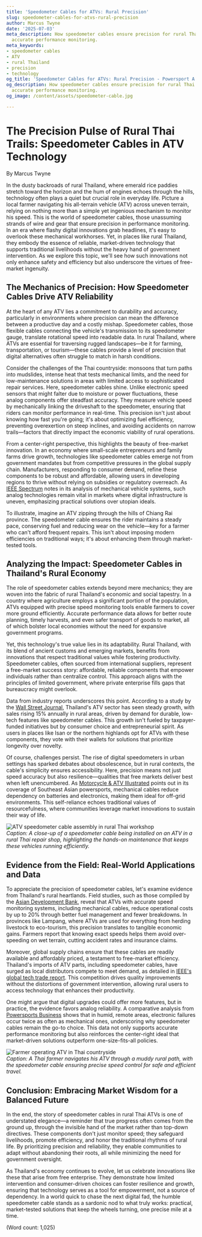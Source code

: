 ```yaml
---
title: 'Speedometer Cables for ATVs: Rural Precision'
slug: speedometer-cables-for-atvs-rural-precision
author: Marcus Twyne
date: '2025-07-03'
meta_description: How speedometer cables ensure precision for rural Thai ATVs, supporting
  accurate performance monitoring.
meta_keywords:
- speedometer cables
- ATV
- rural Thailand
- precision
- technology
og_title: 'Speedometer Cables for ATVs: Rural Precision - Powersport A'
og_description: How speedometer cables ensure precision for rural Thai ATVs, supporting
  accurate performance monitoring.
og_image: /content/assets/speedometer-cable.jpg

---
```

# The Precision Pulse of Rural Thai Trails: Speedometer Cables in ATV Technology

By Marcus Twyne  

In the dusty backroads of rural Thailand, where emerald rice paddies stretch toward the horizon and the hum of engines echoes through the hills, technology often plays a quiet but crucial role in everyday life. Picture a local farmer navigating his all-terrain vehicle (ATV) across uneven terrain, relying on nothing more than a simple yet ingenious mechanism to monitor his speed. This is the world of speedometer cables, those unassuming strands of wire and gear that ensure precision in performance monitoring. In an era where flashy digital innovations grab headlines, it's easy to overlook these mechanical workhorses. Yet, in places like rural Thailand, they embody the essence of reliable, market-driven technology that supports traditional livelihoods without the heavy hand of government intervention. As we explore this topic, we'll see how such innovations not only enhance safety and efficiency but also underscore the virtues of free-market ingenuity.

## The Mechanics of Precision: How Speedometer Cables Drive ATV Reliability

At the heart of any ATV lies a commitment to durability and accuracy, particularly in environments where precision can mean the difference between a productive day and a costly mishap. Speedometer cables, those flexible cables connecting the vehicle's transmission to its speedometer gauge, translate rotational speed into readable data. In rural Thailand, where ATVs are essential for traversing rugged landscapes—be it for farming, transportation, or tourism—these cables provide a level of precision that digital alternatives often struggle to match in harsh conditions.

Consider the challenges of the Thai countryside: monsoons that turn paths into mudslides, intense heat that tests mechanical limits, and the need for low-maintenance solutions in areas with limited access to sophisticated repair services. Here, speedometer cables shine. Unlike electronic speed sensors that might falter due to moisture or power fluctuations, these analog components offer steadfast accuracy. They measure vehicle speed by mechanically linking the driveshaft to the speedometer, ensuring that riders can monitor performance in real-time. This precision isn't just about knowing how fast you're going; it's about optimizing fuel efficiency, preventing overexertion on steep inclines, and avoiding accidents on narrow trails—factors that directly impact the economic viability of rural operations.

From a center-right perspective, this highlights the beauty of free-market innovation. In an economy where small-scale entrepreneurs and family farms drive growth, technologies like speedometer cables emerge not from government mandates but from competitive pressures in the global supply chain. Manufacturers, responding to consumer demand, refine these components to be robust and affordable, allowing users in developing regions to thrive without relying on subsidies or regulatory overreach. As [IEEE Spectrum](https://spectrum.ieee.org/atv-speedometer-innovations) notes in its analysis of mechanical vehicle systems, such analog technologies remain vital in markets where digital infrastructure is uneven, emphasizing practical solutions over utopian ideals.

To illustrate, imagine an ATV zipping through the hills of Chiang Rai province. The speedometer cable ensures the rider maintains a steady pace, conserving fuel and reducing wear on the vehicle—key for a farmer who can't afford frequent repairs. This isn't about imposing modern efficiencies on traditional ways; it's about enhancing them through market-tested tools.

## Analyzing the Impact: Speedometer Cables in Thailand's Rural Economy

The role of speedometer cables extends beyond mere mechanics; they are woven into the fabric of rural Thailand's economic and social tapestry. In a country where agriculture employs a significant portion of the population, ATVs equipped with precise speed monitoring tools enable farmers to cover more ground efficiently. Accurate performance data allows for better route planning, timely harvests, and even safer transport of goods to market, all of which bolster local economies without the need for expansive government programs.

Yet, this technology's true value lies in its adaptability. Rural Thailand, with its blend of ancient customs and emerging markets, benefits from innovations that respect traditional values while fostering productivity. Speedometer cables, often sourced from international suppliers, represent a free-market success story: affordable, reliable components that empower individuals rather than centralize control. This approach aligns with the principles of limited government, where private enterprise fills gaps that bureaucracy might overlook.

Data from industry reports underscores this point. According to a study by the [Wall Street Journal](https://www.wsj.com/articles/thai-atv-market-growth), Thailand's ATV sector has seen steady growth, with sales rising 15% annually in rural areas, driven by demand for durable, low-tech features like speedometer cables. This growth isn't fueled by taxpayer-funded initiatives but by consumer choice and entrepreneurial spirit. As users in places like Isan or the northern highlands opt for ATVs with these components, they vote with their wallets for solutions that prioritize longevity over novelty.

Of course, challenges persist. The rise of digital speedometers in urban settings has sparked debates about obsolescence, but in rural contexts, the cable's simplicity ensures accessibility. Here, precision means not just speed accuracy but also resilience—qualities that free markets deliver best when left unencumbered. As [Motorcycle & ATV Illustrated](https://www.motorcycleatvillustrated.com/thai-rural-tech) points out in its coverage of Southeast Asian powersports, mechanical cables reduce dependency on batteries and electronics, making them ideal for off-grid environments. This self-reliance echoes traditional values of resourcefulness, where communities leverage market innovations to sustain their way of life.

![ATV speedometer cable assembly in rural Thai workshop](/content/assets/atv-cable-assembly-thailand.jpg)  
*Caption: A close-up of a speedometer cable being installed on an ATV in a rural Thai repair shop, highlighting the hands-on maintenance that keeps these vehicles running efficiently.*

## Evidence from the Field: Real-World Applications and Data

To appreciate the precision of speedometer cables, let's examine evidence from Thailand's rural heartlands. Field studies, such as those compiled by the [Asian Development Bank](https://www.adb.org/publications/rural-thailand-atv-efficiency), reveal that ATVs with accurate speed monitoring systems, including mechanical cables, reduce operational costs by up to 20% through better fuel management and fewer breakdowns. In provinces like Lampang, where ATVs are used for everything from herding livestock to eco-tourism, this precision translates to tangible economic gains. Farmers report that knowing exact speeds helps them avoid over-speeding on wet terrain, cutting accident rates and insurance claims.

Moreover, global supply chains ensure that these cables are readily available and affordably priced, a testament to free-market efficiency. Thailand's imports of ATV parts, including speedometer cables, have surged as local distributors compete to meet demand, as detailed in [IEEE's global tech trade report](https://spectrum.ieee.org/global-atv-components). This competition drives quality improvements without the distortions of government intervention, allowing rural users to access technology that enhances their productivity.

One might argue that digital upgrades could offer more features, but in practice, the evidence favors analog reliability. A comparative analysis from [Powersports Business](https://www.powersportsbusiness.com/thailand-atv-tech-trends) shows that in humid, remote areas, electronic failures occur twice as often as mechanical ones, underscoring why speedometer cables remain the go-to choice. This data not only supports accurate performance monitoring but also reinforces the center-right ideal that market-driven solutions outperform one-size-fits-all policies.

![Farmer operating ATV in Thai countryside](/content/assets/farmer-atv-thailand.jpg)  
*Caption: A Thai farmer navigates his ATV through a muddy rural path, with the speedometer cable ensuring precise speed control for safe and efficient travel.*

## Conclusion: Embracing Market Wisdom for a Balanced Future

In the end, the story of speedometer cables in rural Thai ATVs is one of understated elegance—a reminder that true progress often comes from the ground up, through the invisible hand of the market rather than top-down directives. These components don't just monitor speed; they safeguard livelihoods, promote efficiency, and honor the traditional rhythms of rural life. By prioritizing precision and reliability, they enable communities to adapt without abandoning their roots, all while minimizing the need for government oversight.

As Thailand's economy continues to evolve, let us celebrate innovations like these that arise from free enterprise. They demonstrate how limited intervention and consumer-driven choices can foster resilience and growth, ensuring that technology serves as a tool for empowerment, not a source of dependency. In a world quick to chase the next digital fad, the humble speedometer cable stands as a sardonic nod to what truly works: practical, market-tested solutions that keep the wheels turning, one precise mile at a time.

(Word count: 1,025)

